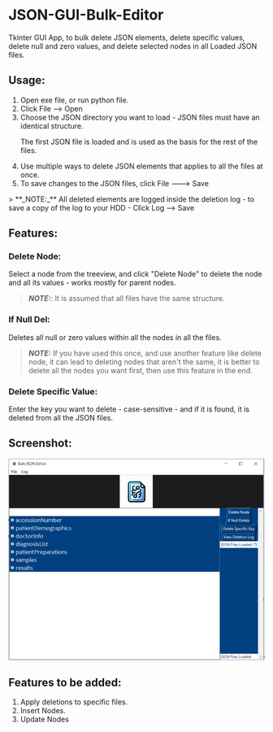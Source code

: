 # JSON-GUI-Bulk-Editor
Tkinter GUI App, to bulk delete JSON elements, delete specific values, delete null and zero values, and delete selected nodes in all Loaded JSON files.

## Usage:
<ol>
<li>Open exe file, or run python file.</li>
<li>Click File --> Open</li> 
<li>Choose the JSON directory you want to load - JSON files must have an identical structure.</li>

  The first JSON file is loaded and is used as the basis for the rest of the files.
<li> Use multiple ways to delete JSON elements that applies to all the files at once.</li>
<li> To save changes to the JSON files, click File ---> Save </li>
</ol>
> **_NOTE:_** All deleted elements are logged inside the deletion log - to save a copy of the log to your HDD - Click Log --> Save

## Features:

### Delete Node:
Select a node from the treeview, and click "Delete Node" to delete the node and all its values - works mostly for parent nodes.
> **_NOTE:_**: It is assumed that all files have the same structure.

### If Null Del:
Deletes all null or zero values within all the nodes in all the files.
> **_NOTE:_** If you have used this once, and use another feature like delete node, it can lead to deleting nodes that aren't the same, it is better to delete all the nodes you want first, then use this feature in the end.

### Delete Specific Value:
Enter the key you want to delete - case-sensitive - and if it is found, it is deleted from all the JSON files.

## Screenshot:
![Screenshot](bulk.png)



## Features to be added:
<ol>
<li>Apply deletions to specific files.</li> 
<li>Insert Nodes.</li>
<li>Update Nodes</li>
</ol>
